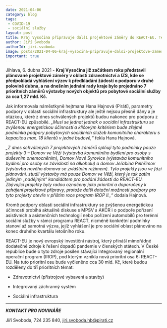 ```yaml
---
date: 2021-04-06
category: blog
tags:
 - COVID-19
 - sociální služby
layout: post
title: Kraj Vysočina připravuje další projektové záměry do REACT-EU. Tentokrát v oblasti sociální infrastruktury
author: Jiří Svoboda
authorId: jiri.svoboda
image: posts/2021-04-06-kraj-vysocina-pripravuje-dalsi-projektove-zamery.jpg
important: true
---
```


Jihlava, 6. dubna 2021 - **Kraj Vysočina již začátkem roku představil plánované projektové záměry v oblasti zdravotnictví a IZS, kde se předpokládá vyhlášení výzev k předkládání žádostí o podporu v druhé polovině dubna, a na dnešním jednání rady kraje bylo projednáno 7 prioritních záměrů výstavby nových objektů pro pobytové sociální služby za cca 1,27 mld. Kč.**

Jak informovala náměstkyně hejtmana Hana Hajnová (Piráti), parametry podpory v oblasti sociální infrastruktury ale ještě nejsou přesně dány a je otázkou, které z dnes schválených projektů budou nakonec pro podporu z REACT-EU způsobilé. *„Musí se jednat jednak o sociální infrastrukturu se zvýšenou energetickou účinností a klíčovým kritériem bude zřejmě podmínka podpory pobytových sociálních služeb komunitního charakteru s kapacitou max. 18 klientů v jedné budově,“* řekla Hana Hajnová.

*„Z dnes schválených 7 projektových záměrů splňují tyto podmínky pouze projekty 3 – Domov ve Věži (výstavba komunitního bydlení pro osoby s duševním onemocněním), Domov Nové Syrovice (výstavba komunitního bydlení pro osoby se závislostí na alkoholu) a domov Jeřabina Pelhřimov (výstavba nového domova se zvláštním režimem). Tyto projekty jsou ve fázi plánování, studii výstavby má pouze Domov ve Věži, který je tak zatím jediným „nadějným“ kandidátem pro podání žádosti do REACT-EU. Zbývající projekty byly radou označeny jako prioritní a doporučeny k zahájení projektové přípravy, protože další dotační možnosti podpory pro tyto projekty otevře v příštím roce program IROP II.,“* dodala Hajnová.

Kromě podpory oblasti sociální infrastruktury se zvýšenou energetickou účinností probíhá aktuálně diskuse s MPSV a AKČR i o podpoře pořízení asistivních a asistenčních technologií nebo pořízení automobilů pro terénní sociální služby v rámci programu REACT, nicméně konkrétní podmínky stanoví až samotná výzva, jejíž vyhlášení je pro sociální oblast plánováno na konec druhého kvartálu letošního roku. 

REACT-EU je nový evropský investiční nástroj, který přináší mimořádné dodatečné zdroje k řešení dopadů pandemie v členských státech. V České republice bude o tyto zdroje posílen stávající Integrovaný regionální operační program (IROP), pod kterým vznikla nová prioritní osa 6: REACT-EU. Na tuto prioritní osu bude vyčleněno cca 30 mld. Kč, které budou rozděleny do tří prioritních témat:

-	Zdravotnictví (přístrojové vybavení a stavby)

-	Integrovaný záchranný systém

-	Sociální infrastruktura

---

***KONTAKT PRO NOVINÁŘE*** 

Jiří Svoboda, 724 235 840, <jiri.svoboda.hb@pirati.cz>
